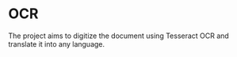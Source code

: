 # OCR
The project aims to digitize the document using Tesseract OCR and translate it into any language. 

